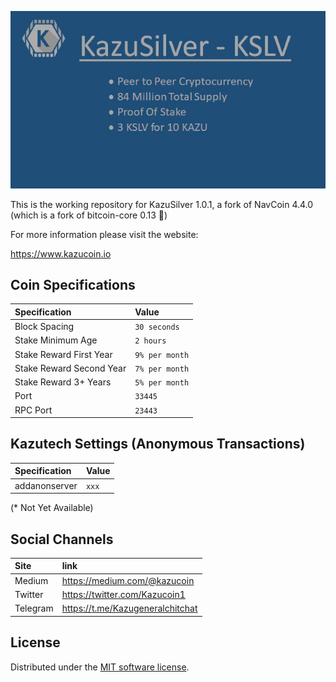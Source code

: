 ![KazuSilver](./img/kazusilver.jpg)

This is the working repository for KazuSilver 1.0.1,  a fork of NavCoin 4.4.0 (which is a fork of bitcoin-core 0.13 🙂)

For more information please visit the website:

https://www.kazucoin.io

## Coin Specifications

| Specification | Value |
|:-----------|:-----------|
| Block Spacing | `30 seconds` |
| Stake Minimum Age | `2 hours` |
| Stake Reward First Year| `9% per month` |
| Stake Reward Second Year| `7% per month` |
| Stake Reward 3+ Years| `5% per month` |
| Port | `33445` |
| RPC Port | `23443` |

## Kazutech Settings (Anonymous Transactions)

| Specification | Value |
|:-----------|:-----------|
| addanonserver | `xxx` |

(* Not Yet Available)

## Social Channels

| Site | link |
|:-----------|:-----------|
| Medium | https://medium.com/@kazucoin |
| Twitter | https://twitter.com/Kazucoin1 |
| Telegram | https://t.me/Kazugeneralchitchat |


License
---------------------
Distributed under the [MIT software license](http://www.opensource.org/licenses/mit-license.php).

